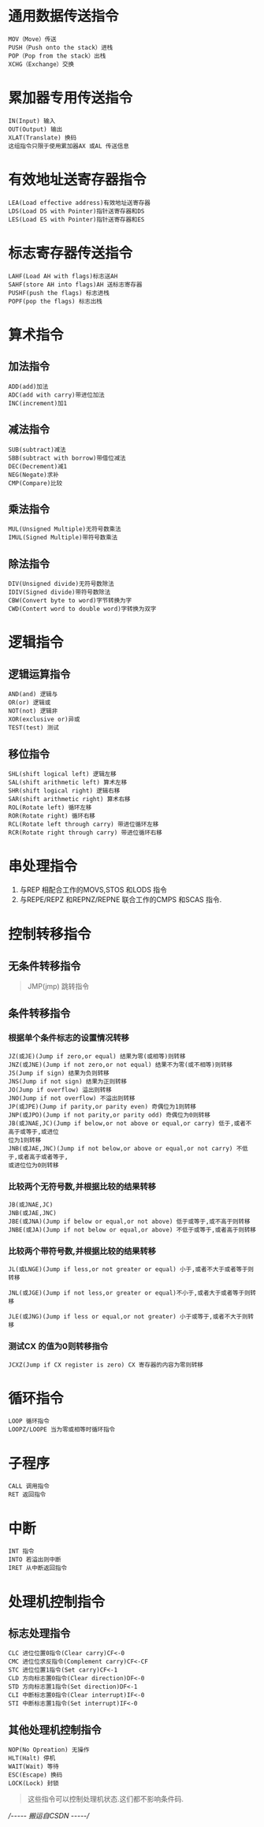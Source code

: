 # 通用数据传送指令
```
MOV（Move）传送
PUSH（Push onto the stack）进栈
POP（Pop from the stack）出栈
XCHG（Exchange）交换
```

# 累加器专用传送指令
```
IN(Input) 输入
OUT(Output) 输出
XLAT(Translate) 换码
这组指令只限于使用累加器AX 或AL 传送信息
```

# 有效地址送寄存器指令
```
LEA(Load effective address)有效地址送寄存器
LDS(Load DS with Pointer)指针送寄存器和DS
LES(Load ES with Pointer)指针送寄存器和ES
```

# 标志寄存器传送指令
```
LAHF(Load AH with flags)标志送AH
SAHF(store AH into flags)AH 送标志寄存器
PUSHF(push the flags) 标志进栈
POPF(pop the flags) 标志出栈
```

# 算术指令
## 加法指令
```
ADD(add)加法
ADC(add with carry)带进位加法
INC(increment)加1
```

## 减法指令
```
SUB(subtract)减法
SBB(subtract with borrow)带借位减法
DEC(Decrement)减1
NEG(Negate)求补
CMP(Compare)比较
```

## 乘法指令
```
MUL(Unsigned Multiple)无符号数乘法
IMUL(Signed Multiple)带符号数乘法
```

## 除法指令
```
DIV(Unsigned divide)无符号数除法
IDIV(Signed divide)带符号数除法
CBW(Convert byte to word)字节转换为字
CWD(Contert word to double word)字转换为双字
```

# 逻辑指令
## 逻辑运算指令
```
AND(and) 逻辑与
OR(or) 逻辑或
NOT(not) 逻辑非
XOR(exclusive or)异或
TEST(test) 测试
```

## 移位指令
```
SHL(shift logical left) 逻辑左移
SAL(shift arithmetic left) 算术左移
SHR(shift logical right) 逻辑右移
SAR(shift arithmetic right) 算术右移
ROL(Rotate left) 循环左移
ROR(Rotate right) 循环右移
RCL(Rotate left through carry) 带进位循环左移
RCR(Rotate right through carry) 带进位循环右移
```

# 串处理指令
1. 与REP 相配合工作的MOVS,STOS 和LODS 指令
2. 与REPE/REPZ 和REPNZ/REPNE 联合工作的CMPS 和SCAS 指令.

# 控制转移指令
## 无条件转移指令
> JMP(jmp) 跳转指令

## 条件转移指令
### 根据单个条件标志的设置情况转移
```
JZ(或JE)(Jump if zero,or equal) 结果为零(或相等)则转移
JNZ(或JNE)(Jump if not zero,or not equal) 结果不为零(或不相等)则转移
JS(Jump if sign) 结果为负则转移
JNS(Jump if not sign) 结果为正则转移
JO(Jump if overflow) 溢出则转移
JNO(Jump if not overflow) 不溢出则转移
JP(或JPE)(Jump if parity,or parity even) 奇偶位为1则转移
JNP(或JPO)(Jump if not parity,or parity odd) 奇偶位为0则转移
JB(或JNAE,JC)(Jump if below,or not above or equal,or carry) 低于,或者不高于或等于,或进位
位为1则转移
JNB(或JAE,JNC)(Jump if not below,or above or equal,or not carry) 不低于,或者高于或者等于,
或进位位为0则转移
```

### 比较两个无符号数,并根据比较的结果转移
```
JB(或JNAE,JC)
JNB(或JAE,JNC)
JBE(或JNA)(Jump if below or equal,or not above) 低于或等于,或不高于则转移
JNBE(或JA)(Jump if not below or equal,or above) 不低于或等于,或者高于则转移
```

### 比较两个带符号数,并根据比较的结果转移
```
JL(或LNGE)(Jump if less,or not greater or equal) 小于,或者不大于或者等于则转移

JNL(或JGE)(Jump if not less,or greater or equal)不小于,或者大于或者等于则转移

JLE(或JNG)(Jump if less or equal,or not greater) 小于或等于,或者不大于则转移
```

### 测试CX 的值为0则转移指令
```
JCXZ(Jump if CX register is zero) CX 寄存器的内容为零则转移
```

# 循环指令
```
LOOP 循环指令
LOOPZ/LOOPE 当为零或相等时循环指令
```

# 子程序
```
CALL 调用指令
RET 返回指令
```

# 中断
```
INT 指令
INTO 若溢出则中断
IRET 从中断返回指令
```

# 处理机控制指令
## 标志处理指令
```
CLC 进位位置0指令(Clear carry)CF<-0
CMC 进位位求反指令(Complement carry)CF<-CF
STC 进位位置1指令(Set carry)CF<-1
CLD 方向标志置0指令(Clear direction)DF<-0
STD 方向标志置1指令(Set direction)DF<-1
CLI 中断标志置0指令(Clear interrupt)IF<-0
STI 中断标志置1指令(Set interrupt)IF<-0
```

## 其他处理机控制指令
```
NOP(No Opreation) 无操作
HLT(Halt) 停机
WAIT(Wait) 等待
ESC(Escape) 换码
LOCK(Lock) 封锁
```
> 这些指令可以控制处理机状态.这们都不影响条件码.

*/----- 搬运自CSDN -----/*